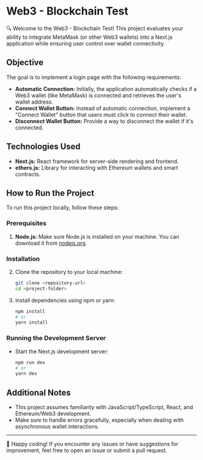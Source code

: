# Web3 - Blockchain Test

🔍 Welcome to the Web3 - Blockchain Test! This project evaluates your ability to integrate MetaMask (or other Web3 wallets) into a Next.js application while ensuring user control over wallet connectivity.

## Objective

The goal is to implement a login page with the following requirements:
- **Automatic Connection:** Initially, the application automatically checks if a Web3 wallet (like MetaMask) is connected and retrieves the user's wallet address.
- **Connect Wallet Button:** Instead of automatic connection, implement a "Connect Wallet" button that users must click to connect their wallet.
- **Disconnect Wallet Button:** Provide a way to disconnect the wallet if it's connected.

## Technologies Used

- **Next.js:** React framework for server-side rendering and frontend.
- **ethers.js:** Library for interacting with Ethereum wallets and smart contracts.

## How to Run the Project

To run this project locally, follow these steps:

### Prerequisites

1. **Node.js:** Make sure Node.js is installed on your machine. You can download it from [nodejs.org](https://nodejs.org/).

### Installation

2. Clone the repository to your local machine:

   ```bash
   git clone <repository-url>
   cd <project-folder>
   ```

3. Install dependencies using npm or yarn:

   ```bash
   npm install
   # or
   yarn install
   ```

### Running the Development Server

- Start the Next.js development server:

  ```bash
  npm run dev
  # or
  yarn dev
  ```


## Additional Notes

- This project assumes familiarity with JavaScript/TypeScript, React, and Ethereum/Web3 development.
- Make sure to handle errors gracefully, especially when dealing with asynchronous wallet interactions.

---
🚀 Happy coding! If you encounter any issues or have suggestions for improvement, feel free to open an issue or submit a pull request.